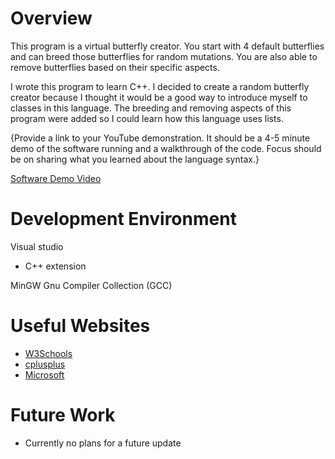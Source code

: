 # Overview

This program is a virtual butterfly creator. You start with 4 default butterflies and can breed those butterflies for random mutations. You are also able to remove butterflies based on their specific aspects.

I wrote this program to learn C++. I decided to create a random butterfly creator because I thought it would be a good way to introduce myself to classes in this language. The breeding and removing aspects of this program were added so I could learn how this language uses lists.


{Provide a link to your YouTube demonstration.  It should be a 4-5 minute demo of the software running and a walkthrough of the code.  Focus should be on sharing what you learned about the language syntax.}

[Software Demo Video](http://youtube.link.goes.here)

# Development Environment

Visual studio
* C++ extension

MinGW Gnu Compiler Collection (GCC)


# Useful Websites

* [W3Schools](https://www.w3schools.com/cpp/)
* [cplusplus](http://www.cplusplus.com/reference/)
* [Microsoft](https://docs.microsoft.com/en-us/cpp/c-language/?view=msvc-170)

# Future Work

* Currently no plans for a future update